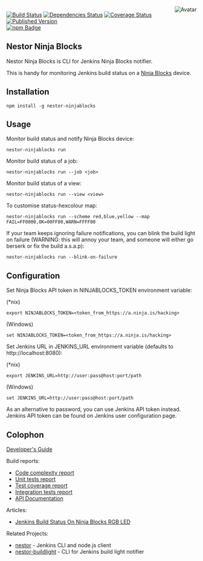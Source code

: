 <img align="right" src="https://raw.github.com/cliffano/nestor-ninjablocks/master/avatar.jpg" alt="Avatar"/>

[![Build Status](https://secure.travis-ci.org/cliffano/nestor-ninjablocks.png?branch=master)](http://travis-ci.org/cliffano/nestor-ninjablocks)
[![Dependencies Status](https://david-dm.org/cliffano/nestor-ninjablocks.png)](http://david-dm.org/cliffano/nestor-ninjablocks)
[![Coverage Status](https://coveralls.io/repos/cliffano/nestor-ninjablocks/badge.png?branch=master)](https://coveralls.io/r/cliffano/nestor-ninjablocks?branch=master)
[![Published Version](https://badge.fury.io/js/nestor-ninjablocks.png)](http://badge.fury.io/js/nestor-ninjablocks)
<br/>
[![npm Badge](https://nodei.co/npm/nestor-ninjablocks.png)](http://npmjs.org/package/nestor-ninjablocks)

Nestor Ninja Blocks
-------------------

Nestor Ninja Blocks is CLI for Jenkins Ninja Blocks notifier.

This is handy for monitoring Jenkins build status on a [Ninja Blocks](http://ninjablocks.com) device.

Installation
------------

    npm install -g nestor-ninjablocks

Usage
-----

Monitor build status and notify Ninja Blocks device:

    nestor-ninjablocks run

Monitor build status of a job:

    nestor-ninjablocks run --job <job>

Monitor build status of a view:

    nestor-ninjablocks run --view <view>

To customise status-hexcolour map:

    nestor-ninjablocks run --scheme red,blue,yellow --map FAIL=FF0000,OK=00FF00,WARN=FFFF00

If your team keeps ignoring failure notifications, you can blink the build light on failure (WARNING: this will annoy your team, and someone will either go berserk or fix the build a.s.a.p):

    nestor-ninjablocks run --blink-on-failure

Configuration
-------------

Set Ninja Blocks API token in NINJABLOCKS_TOKEN environment variable:

(*nix)

    export NINJABLOCKS_TOKEN=<token_from_https://a.ninja.is/hacking>

(Windows)

    set NINJABLOCKS_TOKEN=<token_from_https://a.ninja.is/hacking>

Set Jenkins URL in JENKINS_URL environment variable (defaults to http://localhost:8080):

(*nix)

    export JENKINS_URL=http://user:pass@host:port/path

(Windows)

    set JENKINS_URL=http://user:pass@host:port/path

As an alternative to password, you can use Jenkins API token instead. Jenkins API token can be found on Jenkins user configuration page.

Colophon
--------

[Developer's Guide](http://cliffano.github.io/developers_guide.html#nodejs)

Build reports:

* [Code complexity report](http://cliffano.github.io/nestor-ninjablocks/bob/complexity/plato/index.html)
* [Unit tests report](http://cliffano.github.io/nestor-ninjablocks/bob/test/buster.out)
* [Test coverage report](http://cliffano.github.io/nestor-ninjablocks/bob/coverage/buster-istanbul/lcov-report/lib/index.html)
* [Integration tests report](http://cliffano.github.io/nestor-ninjablocks/bob/test-integration/cmdt.out)
* [API Documentation](http://cliffano.github.io/nestor-ninjablocks/bob/doc/dox-foundation/index.html)

Articles:

* [Jenkins Build Status On Ninja Blocks RGB LED](http://blog.cliffano.com/2013/04/08/jenkins-build-status-on-ninja-blocks-rgb-led/)

Related Projects:

* [nestor](http://github.com/cliffano/nestor) - Jenkins CLI and node.js client
* [nestor-buildlight](http://github.com/cliffano/nestor-buildlight) - CLI for Jenkins build light notifier
